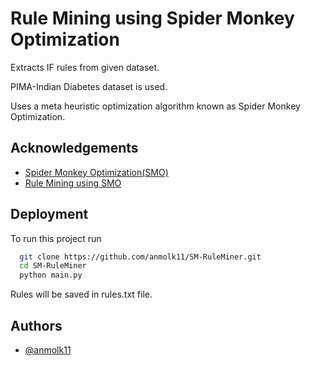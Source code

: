 
# Rule Mining using Spider Monkey Optimization

Extracts IF rules from given dataset. 

PIMA-Indian Diabetes dataset is used.

Uses a meta heuristic optimization algorithm known as Spider Monkey Optimization.


## Acknowledgements

 - [Spider Monkey Optimization(SMO)](https://link.springer.com/article/10.1007/s12293-013-0128-0)
 - [Rule Mining using SMO](https://www.sciencedirect.com/science/article/pii/S0010482516303225)


## Deployment

To run this project run

```bash
  git clone https://github.com/anmolk11/SM-RuleMiner.git 
  cd SM-RuleMiner
  python main.py
```

Rules will be saved in rules.txt file.
## Authors

- [@anmolk11](https://github.com/anmolk11)

